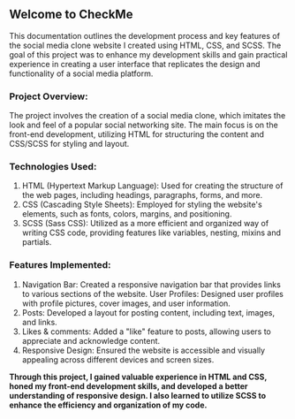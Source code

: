 ## Welcome to CheckMe
This documentation outlines the development process and key features of the social media clone website I created using HTML, CSS, and SCSS. The goal of this project was to enhance my development skills and gain practical experience in creating a user interface that replicates the design and functionality of a social media platform.

### Project Overview:
>
The project involves the creation of a social media clone, which imitates the look and feel of a popular social networking site. The main focus is on the front-end development, utilizing HTML for structuring the content and CSS/SCSS for styling and layout.

### Technologies Used:
>
1. HTML (Hypertext Markup Language): Used for creating the structure of the web pages, including headings, paragraphs, forms, and more.
2. CSS (Cascading Style Sheets): Employed for styling the website's elements, such as fonts, colors, margins, and positioning.
3. SCSS (Sass CSS): Utilized as a more efficient and organized way of writing CSS code, providing features like variables, nesting, mixins and partials.

### Features Implemented:
1. Navigation Bar: Created a responsive navigation bar that provides links to various sections of the website.
User Profiles: Designed user profiles with profile pictures, cover images, and user information.
2. Posts: Developed a layout for posting content, including text, images, and links.
3. Likes & comments: Added a "like" feature to posts, allowing users to appreciate and acknowledge content.
4. Responsive Design: Ensured the website is accessible and visually appealing across different devices and screen sizes.


**Through this project, I gained valuable experience in HTML and CSS, honed my front-end development skills, and developed a better understanding of responsive design. I also learned to utilize SCSS to enhance the efficiency and organization of my code.**
